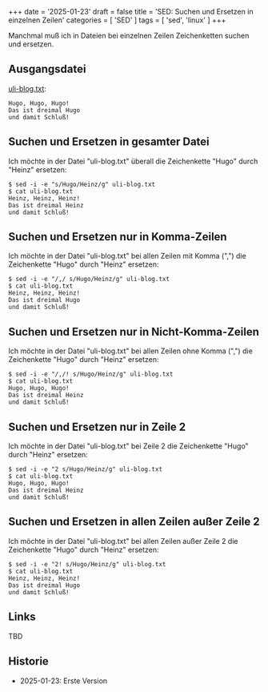 +++
date = '2025-01-23'
draft = false
title = 'SED: Suchen und Ersetzen in einzelnen Zeilen'
categories = [ 'SED' ]
tags = [ 'sed', 'linux' ]
+++

<!--
SED: Suchen und Ersetzen in einzelnen Zeilen
============================================
-->

Manchmal muß ich in Dateien bei einzelnen
Zeilen Zeichenketten suchen und ersetzen.

<!--more-->

Ausgangsdatei
-------------

[uli-blog.txt](uli-blog.txt):

```
Hugo, Hugo, Hugo!
Das ist dreimal Hugo
und damit Schluß!
```

Suchen und Ersetzen in gesamter Datei
-------------------------------------

Ich möchte in der Datei "uli-blog.txt" überall
die Zeichenkette "Hugo" durch "Heinz"
ersetzen:

```
$ sed -i -e "s/Hugo/Heinz/g" uli-blog.txt
$ cat uli-blog.txt
Heinz, Heinz, Heinz!
Das ist dreimal Heinz
und damit Schluß!
```

Suchen und Ersetzen nur in Komma-Zeilen
---------------------------------------

Ich möchte in der Datei "uli-blog.txt"
bei allen Zeilen mit Komma (",")
die Zeichenkette "Hugo" durch "Heinz"
ersetzen:

```
$ sed -i -e "/,/ s/Hugo/Heinz/g" uli-blog.txt
$ cat uli-blog.txt
Heinz, Heinz, Heinz!
Das ist dreimal Hugo
und damit Schluß!
```

Suchen und Ersetzen nur in Nicht-Komma-Zeilen
---------------------------------------

Ich möchte in der Datei "uli-blog.txt"
bei allen Zeilen ohne Komma (",")
die Zeichenkette "Hugo" durch "Heinz"
ersetzen:

```
$ sed -i -e "/,/! s/Hugo/Heinz/g" uli-blog.txt
$ cat uli-blog.txt
Hugo, Hugo, Hugo!
Das ist dreimal Heinz
und damit Schluß!
```

Suchen und Ersetzen nur in Zeile 2
----------------------------------

Ich möchte in der Datei "uli-blog.txt"
bei Zeile 2
die Zeichenkette "Hugo" durch "Heinz"
ersetzen:

```
$ sed -i -e "2 s/Hugo/Heinz/g" uli-blog.txt
$ cat uli-blog.txt
Hugo, Hugo, Hugo!
Das ist dreimal Heinz
und damit Schluß!
```

Suchen und Ersetzen in allen Zeilen außer Zeile 2
-------------------------------------------------

Ich möchte in der Datei "uli-blog.txt"
bei allen Zeilen außer Zeile 2
die Zeichenkette "Hugo" durch "Heinz"
ersetzen:

```
$ sed -i -e "2! s/Hugo/Heinz/g" uli-blog.txt
$ cat uli-blog.txt
Heinz, Heinz, Heinz!
Das ist dreimal Hugo
und damit Schluß!
```

Links
-----

TBD

Historie
--------

- 2025-01-23: Erste Version
